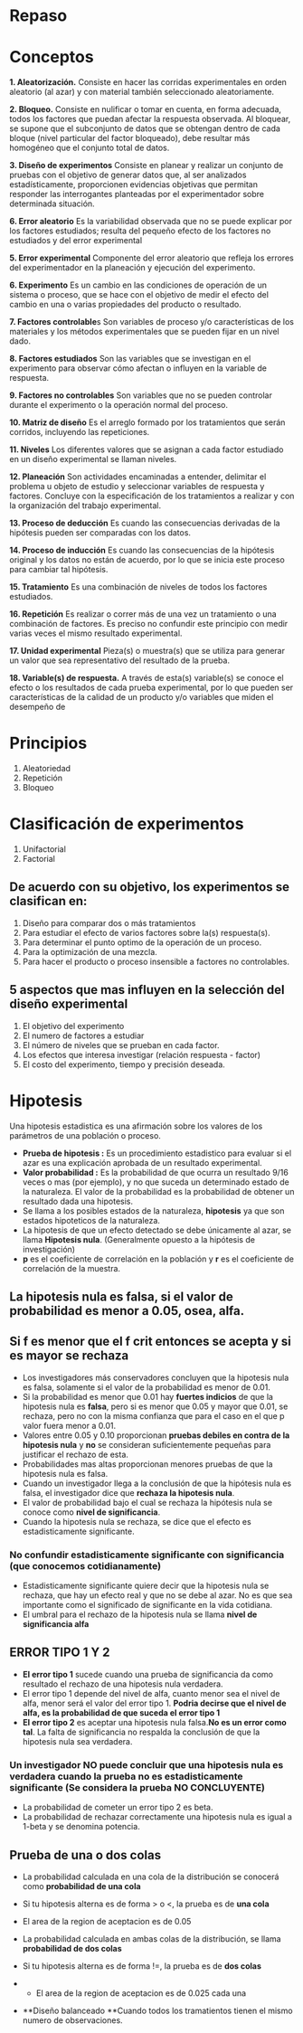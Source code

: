 # Repaso

# Conceptos

**1. Aleatorización.** Consiste en hacer las corridas experimentales en orden aleatorio (al azar) y con material también
seleccionado aleatoriamente.

**2. Bloqueo.** Consiste en nulificar o tomar en cuenta, en forma adecuada, todos los factores que puedan afectar la
respuesta observada. Al bloquear, se supone que el subconjunto de datos que se obtengan dentro de cada bloque
(nivel particular del factor bloqueado), debe resultar más homogéneo que el conjunto total de datos.

**3. Diseño de experimentos** Consiste en planear y realizar un conjunto de pruebas con el objetivo de generar datos
que, al ser analizados estadísticamente, proporcionen evidencias objetivas que permitan responder las
interrogantes planteadas por el experimentador sobre determinada situación.

**6. Error aleatorio** Es la variabilidad observada que no se puede explicar por los factores estudiados; resulta
del pequeño efecto de los factores no estudiados y del error experimental

**5. Error experimental** Componente del error aleatorio que refleja los errores del experimentador en la planeación y
ejecución del experimento.

**6. Experimento** Es un cambio en las condiciones de operación de un sistema o proceso, que se hace con el
objetivo de medir el efecto del cambio en una o varias propiedades del producto o resultado.

**7. Factores controlable**s Son variables de proceso y/o características de los materiales y los métodos
experimentales que se pueden fijar en un nivel dado.

**8. Factores estudiados** Son las variables que se investigan en el experimento para observar cómo afectan o influyen
en la variable de respuesta.

**9. Factores no controlables** Son variables que no se pueden controlar durante el experimento o la operación
normal del proceso.

**10. Matriz de diseño** Es el arreglo formado por los tratamientos que serán corridos, incluyendo las repeticiones.

**11. Niveles** Los diferentes valores que se asignan a cada factor estudiado en un diseño experimental se llaman
niveles.

**12. Planeación** Son actividades encaminadas a entender, delimitar el problema u objeto de estudio y seleccionar
variables de respuesta y factores. Concluye con la especificación de los tratamientos a realizar y con la
organización del trabajo experimental.

**13. Proceso de deducción** Es cuando las consecuencias derivadas de la hipótesis pueden ser comparadas con los
datos.

**14. Proceso de inducción** Es cuando las consecuencias de la hipótesis original y los datos no están de acuerdo,
por lo que se inicia este proceso para cambiar tal hipótesis.

**15. Tratamiento** Es una combinación de niveles de todos los factores estudiados.

**16. Repetición** Es realizar o correr más de una vez un tratamiento o una combinación de factores. Es preciso no
confundir este principio con medir varias veces el mismo resultado experimental.

**17. Unidad experimental** Pieza(s) o muestra(s) que se utiliza para generar un valor que sea representativo del
resultado de la prueba.

**18. Variable(s) de respuesta.** A través de esta(s) variable(s) se conoce el efecto o los resultados de cada prueba
experimental, por lo que pueden ser características de la calidad de un producto y/o variables que miden el
desempeño de

# Principios
1. Aleatoriedad
2. Repetición
3. Bloqueo

# Clasificación de experimentos
1. Unifactorial
2. Factorial

## De acuerdo con su objetivo, los experimentos se clasifican en:
1. Diseño para comparar dos o más tratamientos
2. Para estudiar el efecto de varios factores sobre la(s) respuesta(s).
3. Para determinar el punto optimo de la operación de un proceso. 
4. Para la optimización de una mezcla.
5. Para hacer el producto o proceso insensible a factores no controlables. 

## 5 aspectos que mas influyen en la selección del diseño experimental 
1. El objetivo del experimento
2. El numero de factores a estudiar
3. El número de niveles que se prueban en cada factor.
4. Los efectos que interesa investigar (relación respuesta - factor)
5. El costo del experimento, tiempo y precisión deseada. 

# Hipotesis
 
 Una hipotesis estadistica es una afirmación sobre los valores de los parámetros de una población o proceso. 
 
- **Prueba de hipotesis :** Es un procedimiento estadistico para evaluar si el azar es una explicación aprobada de un resultado experimental. 
- **Valor probabilidad :** Es la probabilidad de que ocurra un resultado 9/16 veces o mas (por ejemplo), y no que suceda un determinado estado de la naturaleza.
El valor de la probabilidad es la probabilidad de obtener un resultado dada una hipotesis. 
- Se llama a los posibles estados de la naturaleza, **hipotesis** ya que son estados hipoteticos de la naturaleza.
- La hipotesis de que un efecto detectado se debe únicamente al azar, se llama **Hipotesis nula**. (Generalmente opuesto a la hipótesis de investigación)
- **p** es el coeficiente de correlación en la población y **r** es el coeficiente de correlación de la muestra. 

## La hipotesis nula es falsa, si el valor de probabilidad es menor a 0.05, osea, alfa. 

## Si f es menor que el f crit entonces se acepta y si es mayor se rechaza

-  Los investigadores más conservadores concluyen que la hipotesis nula es falsa, solamente si el valor de la probabilidad es menor de 0.01.
-  Si la probabilidad es menor que 0.01 hay **fuertes indicios** de que la hipotesis nula es **falsa**, pero si es menor que 0.05 y mayor que 0.01, se rechaza, pero no con la misma confianza que para el caso en el que p valor fuera menor a 0.01. 
-  Valores entre 0.05 y 0.10 proporcionan **pruebas debiles en contra de la hipotesis nula** y **no** se consideran suficientemente pequeñas para justificar el rechazo de esta. 
-  Probabilidades mas altas proporcionan menores pruebas de que la hipotesis nula es falsa.
-  Cuando un investigador llega a la conclusión de que la hipótesis nula es falsa, el investigador dice que **rechaza la hipotesis nula**.
-  El valor de probabilidad bajo el cual se rechaza la hipótesis nula se conoce como **nivel de significancia**. 
-  Cuando la hipotesis nula se rechaza, se dice que el efecto es estadisticamente significante. 
### No confundir estadisticamente significante con significancia (que conocemos cotidianamente) 
-  Estadisticamente significante quiere decir que la hipotesis nula se rechaza, que hay un efecto real y que no se debe al azar. No es que sea importante como el significado de significante en la vida cotidiana.
- El umbral para el rechazo de la hipotesis nula se llama **nivel de significancia alfa**
## ERROR TIPO 1 Y 2
- **El error tipo 1** sucede cuando una prueba de significancia da como resultado el rechazo de una hipotesis nula verdadera. 
- El error tipo 1 depende del nivel de alfa, cuanto menor sea el nivel de alfa, menor será el valor del error tipo 1. **Podria decirse que el nivel de alfa, es la probabilidad de que suceda el error tipo 1**
- **El error tipo 2** es aceptar una hipotesis nula falsa.**No es un error como tal**. La falta de significancia no respalda la conclusión de que la hipotesis nula sea verdadera. 
### Un investigador NO puede concluir que una hipotesis nula es verdadera cuando la prueba no es estadisticamente significante (Se considera la prueba NO CONCLUYENTE)
- La probabilidad de cometer un error tipo 2 es beta.
- La probabilidad de rechazar correctamente una hipotesis nula es igual a 1-beta y se denomina potencia. 

## Prueba de una o dos colas
- La probabilidad calculada en una cola de la distribución se conocerá como **probabilidad de una cola**
- Si tu hipotesis alterna es de forma > o <, la prueba es de **una cola**
- El area de la region de aceptacion es de 0.05
- La probabilidad calculada en ambas colas de la distribución, se llama **probabilidad de dos colas**
-  Si tu hipotesis alterna es de forma !=, la prueba es de **dos colas**
-  - El area de la region de aceptacion es de 0.025 cada una


- **Diseño balanceado **Cuando todos los tramatientos tienen el mismo numero de  observaciones.

